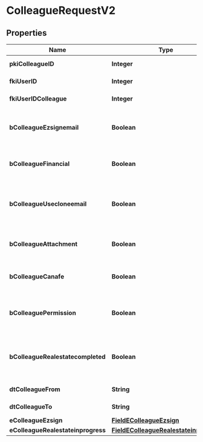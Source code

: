 

# ColleagueRequestV2

## Properties

Name | Type | Description | Notes
------------ | ------------- | ------------- | -------------
**pkiColleagueID** | **Integer** | The unique ID of the Colleague |  [optional]
**fkiUserID** | **Integer** | The unique ID of the User | 
**fkiUserIDColleague** | **Integer** | The unique ID of the User | 
**bColleagueEzsignemail** | **Boolean** | Whether the email can be used by the cloning user in Ezsign | 
**bColleagueFinancial** | **Boolean** | Whether the cloning user has access to the financial | 
**bColleagueUsecloneemail** | **Boolean** | Whether the cloning user has access to the cloned user email to send communications | 
**bColleagueAttachment** | **Boolean** | Whether the cloning user has access to the attachment | 
**bColleagueCanafe** | **Boolean** | Whether the cloning user has access to canafe | 
**bColleaguePermission** | **Boolean** | Whether the cloning user copies the permission of the cloned user | 
**bColleagueRealestatecompleted** | **Boolean** | Whether if the cloning user has access to the completed folders in real estate | 
**dtColleagueFrom** | **String** | The from of the Colleague |  [optional]
**dtColleagueTo** | **String** | The to of the Colleague |  [optional]
**eColleagueEzsign** | [**FieldEColleagueEzsign**](FieldEColleagueEzsign.md) |  | 
**eColleagueRealestateinprogress** | [**FieldEColleagueRealestateinprogess**](FieldEColleagueRealestateinprogess.md) |  | 




